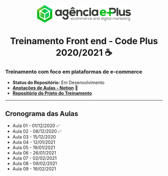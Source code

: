 <div align='center'>
  <img
    src="./assets/agencia-eplus-n-logo.png"
    alt="code_plus"
    width="300px"
  />
</div>

<h1 align="center">
    Treinamento Front end - Code Plus 2020/2021 ☕
</h1>

### Treinamento com foco em plataformas de e-commerce 

- **Status do Repositório:** Em Desenvolvimento
- **[Anotações de Aulas - Notion](https://www.notion.so/lucas0019/Notas-de-Aulas-ba8d1147876342ecbb4c122785df88fe)** 📕
- **[Repositório do Prjeto do Treinamento](https://github.com/Lucas0019/codeplus-base)**

---

## Cronograma das Aulas

- Aula 01 - 01/12/2020 ✅
- Aula 02 - 08/12/2020 ✅
- Aula 03 - 15/12/2020
- Aula 04 - 12/01/2021
- Aula 05 - 19/01/2021
- Aula 06 - 26/01/2021
- Aula 07 - 02/02/2021
- Aula 08 - 09/02/2021
- Aula 09 - 16/02/2021
